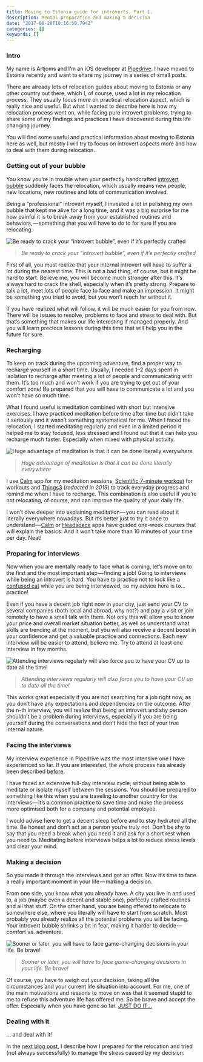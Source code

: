 ```yaml
---
title: Moving to Estonia guide for introverts. Part 1.
description: Mental preparation and making a decision
date: "2017-08-20T10:16:50.794Z"
categories: []
keywords: []
---
```


### **Intro**

My name is Artjoms and I’m an iOS developer at [Pipedrive](https://www.pipedrive.com/en/jobs). I have moved to Estonia recently and want to share my journey in a series of small posts.

There are already lots of relocation guides about moving to Estonia or any other country out there, which I, of course, used a lot in my relocation process. They usually focus more on practical relocation aspect, which is really nice and useful. But what I wanted to describe here is how my relocation process went on, while facing pure introvert problems, trying to share some of my findings and practices I have discovered during this life changing journey.

You will find some useful and practical information about moving to Estonia here as well, but mostly I will try to focus on introvert aspects more and how to deal with them during relocation.

### Getting out of your bubble

You know you’re in trouble when your perfectly handcrafted [introvert bubble](http://www.huffingtonpost.com/2014/10/16/understanding-introverts-_n_5989656.html) suddenly faces the relocation, which usually means new people, new locations, new routines and lots of communication involved.

Being a “professional” introvert myself, I invested a lot in polishing my own bubble that kept me alive for a long time, and it was a big surprise for me how painful it is to break away from your established routines and behaviors, — something that you will have to do to for sure if you are relocating.

![Be ready to crack your “introvert bubble”, even if it’s perfectly crafted](img/bubble.jpeg)

> _Be ready to crack your “introvert bubble”, even if it’s perfectly crafted_

First of all, you must realize that your internal introvert will have to suffer a lot during the nearest time. This is not a bad thing, of course, but it might be hard to start. Believe me, you will become much stronger after this. It’s always hard to crack the shell, especially when it’s pretty strong. Prepare to talk a lot, meet lots of people face to face and make an impression. It might be something you tried to avoid, but you won’t reach far without it.

If you have realized what will follow, it will be much easier for you from now. There will be issues to resolve, problems to face and stress to deal with. But that’s something that makes our life interesting if managed properly. And you will learn precious lessons during this time that will help you in the future for sure.

### Recharging

To keep on track during the upcoming adventure, find a proper way to recharge yourself in a short time. Usually, I needed 1–2 days spent in isolation to recharge after meeting a lot of people and communicating with them. It’s too much and won’t work if you are trying to get out of your comfort zone! Be prepared that you will have to communicate a lot and you won’t have so much time.

What I found useful is meditation combined with short but intensive exercises. I have practiced meditation before time after time but didn’t take it seriously and it wasn’t something systematical for me. When I faced the relocation, I started meditating regularly and even in a limited period it helped me to stay focused, less stressed and I found out that it can help you recharge much faster. Especially when mixed with physical activity.

![Huge advantage of meditation is that it can be done literally everywhere](img/meditation.jpeg)

> _Huge advantage of meditation is that it can be done literally everywhere_

I use [Calm](https://itunes.apple.com/us/app/calm-meditation-to-relax-focus-sleep-better/id571800810?mt=8) app for my meditation sessions, [Scientific 7-minute workout](https://well.blogs.nytimes.com/projects/workouts/) for workouts and [Things3](https://culturedcode.com/things/) (_redacted in 2019_) to track everyday progress and remind me when I have to recharge. This combination is also useful if you’re not relocating, of course, and can improve the quality of your daily life.

I won’t dive deeper into explaining meditation — you can read about it literally everywhere nowadays. But it’s better just to try it once to understand — [Calm](https://itunes.apple.com/us/app/calm-meditation-to-relax-focus-sleep-better/id571800810?mt=8) or [Headspace](https://itunes.apple.com/us/app/headspace-guided-meditation/id493145008?mt=8) apps have guided one-week courses that will explain the basics. And it won’t take more than 10 minutes of your time per day. Neat!

### Preparing for interviews

Now when you are mentally ready to face what is coming, let’s move on to the first and the most important step — finding a job! Going to interviews while being an introvert is hard. You have to practice not to look like a [confused cat](http://gph.is/18XyBkW) while you are being interviewed, so my advice here is to… practice!

Even if you have a decent job right now in your city, just send your CV to several companies (both local and abroad, why not?) and pay a visit or join remotely to have a small talk with them. Not only this will allow you to know your price and overall market situation better, as well as understand what skills are trending at the moment, but you will also receive a decent boost in your confidence and get a valuable practice and connections. Each new interview will be easier to attend, believe me. Try to attend at least one interview in few months.

![Attending interviews regularly will also force you to have your CV up to date all the time!](img/interview.jpeg)

> _Attending interviews regularly will also force you to have your CV up to date all the time!_

This works great especially if you are not searching for a job right now, as you don’t have any expectations and dependencies on the outcome. After the n-th interview, you will realize that being an introvert and shy person shouldn’t be a problem during interviews, especially if you are being yourself during the conversations and don’t hide the fact of your true internal nature.

### Facing the interviews

My interview experience in Pipedrive was the most intensive one I have experienced so far. If you are interested, the whole process has already been described [before](https://medium.com/@cvbk/how-i-got-my-brilliant-new-job-2e8c4ffb3f76).

I have faced an extensive full-day interview cycle, without being able to meditate or isolate myself between the sessions. You should be prepared to something like this when you are traveling to another country for the interviews — it’s a common practice to save time and make the process more optimised both for a company and potential employee.

I would advise here to get a decent sleep before and to stay hydrated all the time. Be honest and don’t act as a person you’re truly not. Don’t be shy to say that you need a break when you need it and ask for a short rest when you need to. Meditating before interviews helps a lot to reduce stress levels and clear your mind.

### Making a decision

So you made it through the interviews and got an offer. Now it’s time to face a really important moment in your life — making a decision.

From one side, you know what you already have. A city you live in and used to, a job (maybe even a decent and stable one), perfectly crafted routines and all that stuff. On the other hand, you are being offered to relocate to somewhere else, where you literally will have to start from scratch. Most probably you already realize all the potential problems you will be facing. Your introvert bubble shrinks a bit in fear, making it harder to decide — comfort vs. adventure.

![Sooner or later, you will have to face game-changing decisions in your life. Be brave!](img/choice.jpeg)

> _Sooner or later, you will have to face game-changing decisions in your life. Be brave!_

Of course, you have to weigh out your decision, taking all the circumstances and your current life situation into account. For me, one of the main motivations and reasons to move on was that it seemed stupid to me to refuse this adventure life has offered me. So be brave and accept the offer. Especially when you have gone so far. [JUST DO IT...](https://www.youtube.com/watch?v=ZXsQAXx_ao0)

### Dealing with it

… and deal with it!

In the [next blog post](/moving-to-estonia-for-introverts-2), I describe how I prepared for the relocation and tried (not always successfully) to manage the stress caused by my decision.
